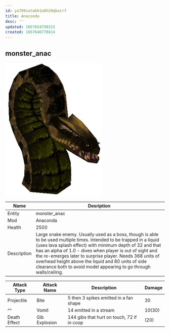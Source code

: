 ```yaml
---
id: ya789satwbb1a8h20qbacrf
title: Anaconda
desc: ''
updated: 1657654798315
created: 1657646778414
---
```

## monster_anac
![Monster Picture](img/anac.png)

|Name  |Desription|
|------|-------------|
|Entity|monster_anac|
|Mod   |Anaconda|
|Health|2500|
|Description|Large snake enemy.  Usually used as a boss, though is able to be used multiple times.  Intended to be trapped in a liquid (uses lava splash effect) with minimum depth of 32 and that has an alpha of 1.0 - dives when player is out of sight and the re-emerges later to surprise player.  Needs 368 units of overhead height above the liquid and 80 units of side clearance both to avoid model appearing to go through walls/ceiling.|

|Attack Type|Attack Name|Description|Damage|
|-----------|-----------|-----------|------|
|Projectile |Bite       |5 then 3 spikes emitted in a fan shape|30|
|^^|Vomit|14 emitted in a stream|10(30)|
|Death Effect|Gib Explosion|144 gibs that hurt on touch, 72 if in coop|(20)|